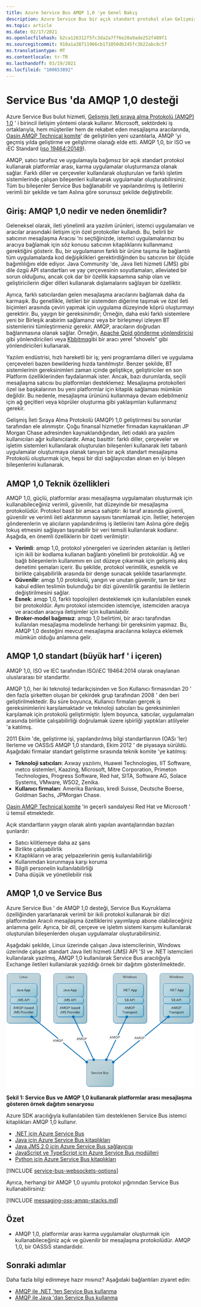```yaml
---
title: Azure Service Bus AMQP 1,0 'ye Genel Bakış
description: Azure Service Bus bir açık standart protokol olan Gelişmiş İleti Sıraya Alma Protokolü (AMQP) nasıl destekleyeceğinizi öğrenin.
ms.topic: article
ms.date: 02/17/2021
ms.openlocfilehash: b2ca126312f5fc3da2a7ff6e20a9ade252f489f1
ms.sourcegitcommit: 910a1a38711966cb171050db245fc3b22abc8c5f
ms.translationtype: MT
ms.contentlocale: tr-TR
ms.lasthandoff: 03/19/2021
ms.locfileid: "100653892"
---
```

# <a name="amqp-10-support-in-service-bus"></a>Service Bus 'da AMQP 1,0 desteği
Azure Service Bus bulut hizmeti, [Gelişmiş Ileti sıraya alma Protokolü (AMQP) 1,0](http://docs.oasis-open.org/amqp/core/v1.0/amqp-core-overview-v1.0.html) ' i birincil iletişim yöntemi olarak kullanır. Microsoft, sektördeki iş ortaklarıyla, hem müşteriler hem de rekabet eden mesajlaşma aracılarında, [Oasin AMQP Technical komite](https://www.oasis-open.org/committees/tc_home.php?wg_abbrev=amqp)' de geliştirilen yeni uzantılarla, AMQP 'yi geçmiş yılda geliştirme ve geliştirme olanağı elde etti. AMQP 1,0, bir ISO ve ıEC Standard ([ıso 19464:20149](https://www.iso.org/standard/64955.html)). 

AMQP, satıcı tarafsız ve uygulamayla bağımsız bir açık standart protokol kullanarak platformlar arası, karma uygulamalar oluşturmanıza olanak sağlar. Farklı diller ve çerçeveler kullanılarak oluşturulan ve farklı işletim sistemlerinde çalışan bileşenleri kullanarak uygulamalar oluşturabilirsiniz. Tüm bu bileşenler Service Bus bağlanabilir ve yapılandırılmış iş iletilerini verimli bir şekilde ve tam Aslına göre sorunsuz şekilde değiştirebilir.

## <a name="introduction-what-is-amqp-10-and-why-is-it-important"></a>Giriş: AMQP 1,0 nedir ve neden önemlidir?
Geleneksel olarak, ileti yönelimli ara yazılım ürünleri, istemci uygulamaları ve aracılar arasındaki iletişim için özel protokoller kullandı. Bu, belirli bir satıcının mesajlaşma Aracısı 'nı seçtiğinizde, istemci uygulamalarınızı bu aracıya bağlamak için söz konusu satıcının kitaplıklarını kullanmanız gerektiğini gösterir. Bu, bir uygulamanın farklı bir ürüne taşıma ile bağlantılı tüm uygulamalarda kod değişiklikleri gerektirdiğinden bu satıcının bir ölçüde bağımlılığını elde ediyor. Java Community 'de, Java Ileti hizmeti (JMS) gibi dile özgü API standartları ve yay çerçevesinin soyutlamaları, alleviated bir sorun olduğunu, ancak çok dar bir özellik kapsamına sahip olan ve geliştiricilerin diğer dilleri kullanarak dışlamalarını sağlayan bir özelliktir.

Ayrıca, farklı satıcılardan gelen mesajlaşma aracılarını bağlamak daha da karmaşık. Bu genellikle, iletileri bir sistemden diğerine taşımak ve özel ileti biçimleri arasında çeviri yapmak için uygulama düzeyinde köprü oluşturmayı gerektirir. Bu, yaygın bir gereksinimdir; Örneğin, daha eski farklı sistemlere yeni bir Birleşik arabirim sağlamanız veya bir birleşmeyi izleyen BT sistemlerini tümleştirmeniz gerekir. AMQP, aracıların doğrudan bağlanmasına olanak sağlar. Örneğin, [Apache Qpid gönderme yönlendiricisi](https://qpid.apache.org/components/dispatch-router/index.html) gibi yönlendiricileri veya [Kbbitmq](service-bus-integrate-with-rabbitmq.md)gibi bir aracı yerel "shovels" gibi yönlendiricileri kullanarak.

Yazılım endüstrisi, hızlı hareketli bir iş; yeni programlama dilleri ve uygulama çerçeveleri bazen bewildering hızda tanıtılmıştır. Benzer şekilde, BT sistemlerinin gereksinimleri zaman içinde geliştikçe, geliştiriciler en son Platform özelliklerinden faydalanmak ister. Ancak, bazı durumlarda, seçili mesajlaşma satıcısı bu platformları desteklemez. Mesajlaşma protokolleri özel ise başkalarının bu yeni platformlar için kitaplık sağlaması mümkün değildir. Bu nedenle, mesajlaşma ürününü kullanmaya devam edebilmeniz için ağ geçitleri veya köprüler oluşturma gibi yaklaşımları kullanmanız gerekir.

Gelişmiş İleti Sıraya Alma Protokolü (AMQP) 1,0 geliştirmesi bu sorunlar tarafından ele alınmıştır. Çoğu finansal hizmetler firmadan kaynaklanan JP Morgan Chase adresinden kaynaklandığından, ileti odaklı ara yazılım kullanıcıları ağır kullanıcılardır. Amaç basittir: farklı diller, çerçeveler ve işletim sistemleri kullanılarak oluşturulan bileşenleri kullanarak ileti tabanlı uygulamalar oluşturmaya olanak tanıyan bir açık standart mesajlaşma Protokolü oluşturmak için, hepsi bir dizi sağlayıcıdan alınan en iyi bileşen bileşenlerini kullanarak.

## <a name="amqp-10-technical-features"></a>AMQP 1,0 Teknik özellikleri
AMQP 1,0, güçlü, platformlar arası mesajlaşma uygulamaları oluşturmak için kullanabileceğiniz verimli, güvenilir, hat düzeyinde bir mesajlaşma protokolüdür. Protokol basit bir amaca sahiptir: iki taraf arasında güvenli, güvenilir ve verimli ileti aktarımının sayısını tanımlamak için. İletiler, heterojen gönderenlerin ve alıcıların yapılandırılmış iş iletilerini tam Aslına göre değiş tokuş etmesini sağlayan taşınabilir bir veri temsili kullanılarak kodlanır. Aşağıda, en önemli özelliklerin bir özeti verilmiştir:

* **Verimli**: amqp 1,0, protokol yönergeleri ve üzerinden aktarılan iş iletileri için ikili bir kodlama kullanan bağlantı yönelimli bir protokoldür. Ağ ve bağlı bileşenlerin kullanımını en üst düzeye çıkarmak için gelişmiş akış denetimi şemaları içerir. Bu şekilde, protokol verimlilik, esneklik ve birlikte çalışabilirlik arasında bir denge sunacak şekilde tasarlanmıştır.
* **Güvenilir**: amqp 1,0 protokolü, yangın ve unutan güvenilir, tam bir kez kabul edilen teslimin bulunduğu bir dizi güvenilirlik garantisi ile iletilerin değiştirilmesini sağlar.
* **Esnek**: amqp 1,0, farklı topolojileri desteklemek için kullanılabilen esnek bir protokoldür. Aynı protokol istemciden istemciye, istemciden aracıya ve aracıdan aracıya iletişimler için kullanılabilir.
* **Broker-model bağımsız**: amqp 1,0 belirtimi, bir aracı tarafından kullanılan mesajlaşma modelinde herhangi bir gereksinim yapmaz. Bu, AMQP 1,0 desteğini mevcut mesajlaşma aracılarına kolayca eklemek mümkün olduğu anlamına gelir.

## <a name="amqp-10-is-a-standard-with-a-capital-s"></a>AMQP 1,0 standart (büyük harf ' i içeren)
AMQP 1,0, ISO ve IEC tarafından ISO/ıEC 19464:2014 olarak onaylanan uluslararası bir standarttır.

AMQP 1,0, her iki teknoloji tedarikçisinden ve Son Kullanıcı firmasından 20 ' den fazla şirketten oluşan bir çekirdek grup tarafından 2008 ' den beri geliştirilmektedir. Bu süre boyunca, Kullanıcı firmaları gerçek iş gereksinimlerini karşılamaktadır ve teknoloji satıcıları bu gereksinimleri karşılamak için protokolü geliştirmiştir. İşlem boyunca, satıcılar, uygulamaları arasında birlikte çalışabilirliği doğrulamak üzere işbirliği yaptıkları atölyeler 'a katılmış.

2011 Ekim 'de, geliştirme işi, yapılandırılmış bilgi standartlarının (OASı 'ler) Ilerleme ve OASSıS AMQP 1,0 standardı, Ekim 2012 ' de piyasaya sürüldü. Aşağıdaki firmalar standart geliştirme sırasında teknik komite 'ye katılmış:

* **Teknoloji satıcıları**: Axway yazılımı, Huawei Technologies, IIT Software, ınetco sistemleri, Kaazing, Microsoft, Mitre Corporation, Primeton Technologies, Progress Software, Red hat, SITA, Software AG, Solace Systems, VMware, WSO2, Zenika.
* **Kullanıcı firmaları**: Amerika Bankası, kredi Suisse, Deutsche Boerse, Goldman Sachs, JPMorgan Chase.

[Oasin AMQP Technical komite](https://www.oasis-open.org/committees/tc_home.php?wg_abbrev=amqp) 'in geçerli sandalyesi Red Hat ve Microsoft ' ü temsil etmektedir.

Açık standartların yaygın olarak alıntı yapılan avantajlarından bazıları şunlardır:

* Satıcı kilitlemeye daha az şans
* Birlikte çalışabilirlik
* Kitaplıkların ve araç yelpazelerinin geniş kullanılabilirliği
* Kullanımdan korunmaya karşı koruma
* Bilgili personelin kullanılabilirliği
* Daha düşük ve yönetilebilir risk

## <a name="amqp-10-and-service-bus"></a>AMQP 1,0 ve Service Bus
Azure Service Bus ' de AMQP 1,0 desteği, Service Bus Kuyruklama özelliğinden yararlanarak verimli bir ikili protokol kullanarak bir dizi platformdan Aracılı mesajlaşma özelliklerini yayımlayıp abone olabileceğiniz anlamına gelir. Ayrıca, bir dil, çerçeve ve işletim sistemi karışımı kullanılarak oluşturulan bileşenlerden oluşan uygulamalar oluşturabilirsiniz.

Aşağıdaki şekilde, Linux üzerinde çalışan Java istemcilerinin, Windows üzerinde çalışan standart Java Ileti hizmeti (JMS) API 'SI ve .NET istemcileri kullanılarak yazılmış, AMQP 1,0 kullanılarak Service Bus aracılığıyla Exchange iletileri kullanılarak yazıldığı örnek bir dağıtım gösterilmektedir.

![İki Linux ortamı ve iki Windows ortamı içeren bir Service Bus ileti alışverişi gösteren diyagram.][0]

**Şekil 1: Service Bus ve AMQP 1,0 kullanarak platformlar arası mesajlaşma gösteren örnek dağıtım senaryosu**

Azure SDK aracılığıyla kullanılabilen tüm desteklenen Service Bus istemci kitaplıkları AMQP 1,0 kullanır.

- [.NET için Azure Service Bus](/dotnet/api/overview/azure/service-bus?preserve-view=true)
- [Java için Azure Service Bus kitaplıkları](/java/api/overview/azure/servicebus?preserve-view=true)
- [Java JMS 2,0 için Azure Service Bus sağlayıcısı](how-to-use-java-message-service-20.md)
- [JavaScript ve TypeScript için Azure Service Bus modülleri](/javascript/api/overview/azure/service-bus?preserve-view=true)
- [Python için Azure Service Bus kitaplıkları](/python/api/overview/azure/servicebus?preserve-view=true)

[!INCLUDE [service-bus-websockets-options](../../includes/service-bus-websockets-options.md)]

Ayrıca, herhangi bir AMQP 1,0 uyumlu protokol yığınından Service Bus kullanabilirsiniz:

[!INCLUDE [messaging-oss-amqp-stacks.md](../../includes/messaging-oss-amqp-stacks.md)]

## <a name="summary"></a>Özet
* AMQP 1,0, platformlar arası karma uygulamalar oluşturmak için kullanabileceğiniz açık ve güvenilir bir mesajlaşma protokolüdür. AMQP 1,0, bir OASSıS standardıdır.

## <a name="next-steps"></a>Sonraki adımlar
Daha fazla bilgi edinmeye hazır mısınız? Aşağıdaki bağlantıları ziyaret edin:

* [AMQP ile .NET 'ten Service Bus kullanma]
* [AMQP ile Java 'dan Service Bus kullanma]

[0]: ./media/service-bus-amqp-overview/service-bus-amqp-1.png
[AMQP ile .NET 'ten Service Bus kullanma]: service-bus-amqp-dotnet.md
[AMQP ile Java 'dan Service Bus kullanma]: ./service-bus-java-how-to-use-jms-api-amqp.md

